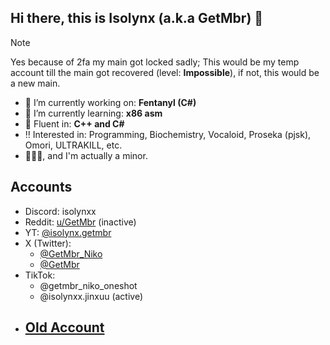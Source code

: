 ## Hi there, this is Isolynx (a.k.a GetMbr) 👋

> [!NOTE]
> Yes because of 2fa my main got locked sadly; This would be my temp account till the main got recovered (level: **Impossible**), if not, this would be a new main.

- 🔭 I’m currently working on: **Fentanyl (C#)** 
- 🌱 I’m currently learning: **x86 asm**
- 🙌 Fluent in: **C++ and C#**
- ‼️ Interested in: Programming, Biochemistry, Vocaloid, Proseka (pjsk), Omori, ULTRAKILL, etc.
- 📍🇵🇭, and I'm actually a minor.

## Accounts
- Discord: isolynxx
- Reddit: [u/GetMbr](https://reddit.com/u/GetMbr) (inactive)
- YT: [@isolynx.getmbr](https://youtube.com/@isolynx.getmbr) 
- X (Twitter):
   - [@GetMbr_Niko](https://x.com/@GetMbr_Niko)
   - [@GetMbr](https://x.com/@GetMbr)
- TikTok:
   - @getmbr_niko_oneshot
   - @isolynxx.jinxuu (active)
- ## [Old Account](https://github.com/GetMbr)
  
